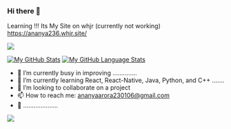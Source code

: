 ### Hi there 👋
Learning !!! 
Its My Site on whjr (currently not working) https://ananya236.whjr.site/

<img align="center" src="https://github-profile-trophy.vercel.app/?username=Ananya2306&margin-w=15&column=7&row=8" />
<a href="https://github.com/Ananya2306">

[![My GitHub Stats](https://github-readme-stats.vercel.app/api/?username=Ananya2306&count_private=true&theme=tokyonight&showicons=true)]()
[![My GitHub Language Stats](https://github-readme-stats.vercel.app/api/top-langs/?username=Ananya2306&langs_count=5&theme=tokyonight)]()


- 🔭 I’m currently busy in improving ..............
- 🌱 I’m currently learning React, React-Native, Java, Python, and C++ .......
- 👯 I’m looking to collaborate on a project 
- 📫 How to reach me: ananyaarora230106@gmail.com
- 🔭 ....................

![](https://hit.yhype.me/github/profile?user_id=63799268)

